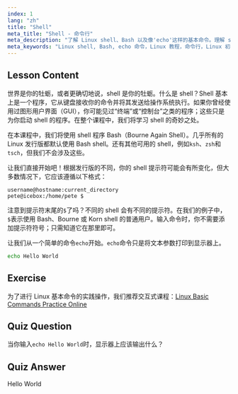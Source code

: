 ```yaml
---
index: 1
lang: "zh"
title: "Shell"
meta_title: "Shell - 命令行"
meta_description: "了解 Linux shell、Bash 以及像'echo'这样的基本命令。理解 shell 提示符，并通过这个适合初学者的指南开始你的 Linux 之旅。"
meta_keywords: "Linux shell, Bash, echo 命令，Linux 教程，命令行，Linux 初学者，shell 提示符，Linux 指南"
---
```


## Lesson Content

世界是你的牡蛎，或者更确切地说，shell 是你的牡蛎。什么是 shell？Shell 基本上是一个程序，它从键盘接收你的命令并将其发送给操作系统执行。如果你曾经使用过图形用户界面（GUI），你可能见过“终端”或“控制台”之类的程序；这些只是为你启动 shell 的程序。在整个课程中，我们将学习 shell 的奇妙之处。

在本课程中，我们将使用 shell 程序 Bash（Bourne Again Shell）。几乎所有的 Linux 发行版都默认使用 Bash shell。还有其他可用的 shell，例如`ksh`、`zsh`和`tsch`，但我们不会涉及这些。

让我们直接开始吧！根据发行版的不同，你的 shell 提示符可能会有所变化，但大多数情况下，它应该遵循以下格式：

```plaintext
username@hostname:current_directory
pete@icebox:/home/pete $
```

注意到提示符末尾的`$`了吗？不同的 shell 会有不同的提示符。在我们的例子中，`$`表示使用 Bash、Bourne 或 Korn shell 的普通用户。输入命令时，你不需要添加提示符符号；只需知道它在那里即可。

让我们从一个简单的命令`echo`开始。`echo`命令只是将文本参数打印到显示器上。

```bash
echo Hello World
```

## Exercise

为了进行 Linux 基本命令的实践操作，我们推荐交互式课程：[Linux Basic Commands Practice Online](https://labex.io/zh/courses/linux-basic-commands-practice-online)

## Quiz Question

当你输入`echo Hello World`时，显示器上应该输出什么？

## Quiz Answer

Hello World
